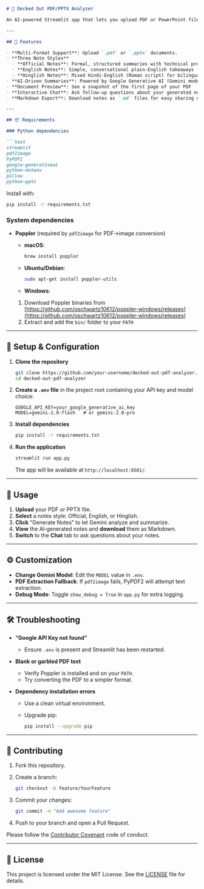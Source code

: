 ````markdown
# 📄 Decked Out PDF/PPTX Analyzer

An AI‑powered Streamlit app that lets you upload PDF or PowerPoint files and instantly generate concise, high‑value notes in three styles—Official, English, or Hinglish—using Google’s Gemini API. You can also chat interactively about your document’s contents and download your notes as Markdown.

---

## 🚀 Features

- **Multi‑Format Support**: Upload `.pdf` or `.pptx` documents.  
- **Three Note Styles**  
  - **Official Notes**: Formal, structured summaries with technical precision  
  - **English Notes**: Simple, conversational plain‑English takeaways  
  - **Hinglish Notes**: Mixed Hindi‑English (Roman script) for bilingual audiences  
- **AI‑Driven Summaries**: Powered by Google Generative AI (Gemini models)  
- **Document Preview**: See a snapshot of the first page of your PDF  
- **Interactive Chat**: Ask follow‑up questions about your generated notes  
- **Markdown Export**: Download notes as `.md` files for easy sharing or editing  

---

## 📦 Requirements

### Python dependencies

```text
streamlit
pdf2image
PyPDF2
google-generativeai
python-dotenv
pillow
python-pptx
````

Install with:

```bash
pip install -r requirements.txt
```

### System dependencies

* **Poppler** (required by `pdf2image` for PDF→image conversion)

  * **macOS**:

    ```bash
    brew install poppler
    ```
  * **Ubuntu/Debian**:

    ```bash
    sudo apt-get install poppler-utils
    ```
  * **Windows**:

  1. Download Poppler binaries from
     [https://github.com/oschwartz10612/poppler-windows/releases](https://github.com/oschwartz10612/poppler-windows/releases)
  2. Extract and add the `bin/` folder to your `PATH`

---

## 🔧 Setup & Configuration

1. **Clone the repository**

   ```bash
   git clone https://github.com/your-username/decked-out-pdf-analyzer.git
   cd decked-out-pdf-analyzer
   ```

2. **Create a `.env` file** in the project root containing your API key and model choice:

   ```env
   GOOGLE_API_KEY=your_google_generative_ai_key
   MODEL=gemini-2.0-flash   # or gemini-2.0-pro
   ```

3. **Install dependencies**

   ```bash
   pip install -r requirements.txt
   ```

4. **Run the application**

   ```bash
   streamlit run app.py
   ```

   The app will be available at `http://localhost:8501/`.

---

## 📝 Usage

1. **Upload** your PDF or PPTX file.
2. **Select** a notes style: Official, English, or Hinglish.
3. **Click** “Generate Notes” to let Gemini analyze and summarize.
4. **View** the AI‑generated notes and **download** them as Markdown.
5. **Switch** to the **Chat** tab to ask questions about your notes.

---

## ⚙️ Customization

* **Change Gemini Model**: Edit the `MODEL` value in `.env`.
* **PDF Extraction Fallback**: If `pdf2image` fails, PyPDF2 will attempt text extraction.
* **Debug Mode**: Toggle `show_debug = True` in `app.py` for extra logging.

---

## 🛠️ Troubleshooting

* **“Google API Key not found”**

  * Ensure `.env` is present and Streamlit has been restarted.
* **Blank or garbled PDF text**

  * Verify Poppler is installed and on your `PATH`.
  * Try converting the PDF to a simpler format.
* **Dependency installation errors**

  * Use a clean virtual environment.
  * Upgrade pip:

    ```bash
    pip install --upgrade pip
    ```

---

## 🤝 Contributing

1. Fork this repository.
2. Create a branch:

   ```bash
   git checkout -b feature/YourFeature
   ```
3. Commit your changes:

   ```bash
   git commit -m "Add awesome feature"
   ```
4. Push to your branch and open a Pull Request.

Please follow the [Contributor Covenant](https://www.contributor-covenant.org/) code of conduct.

---

## 📄 License

This project is licensed under the MIT License. See the [LICENSE](./LICENSE) file for details.
